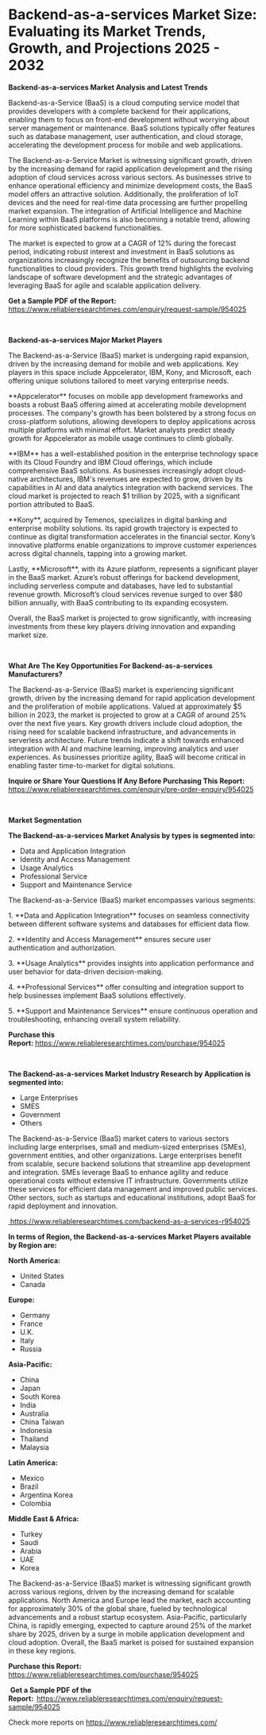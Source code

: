 <p><h1>Backend-as-a-services Market Size: Evaluating its Market Trends, Growth, and Projections 2025 - 2032</h1></p><p><strong>Backend-as-a-services Market Analysis and Latest Trends</strong></p>
<p><p>Backend-as-a-Service (BaaS) is a cloud computing service model that provides developers with a complete backend for their applications, enabling them to focus on front-end development without worrying about server management or maintenance. BaaS solutions typically offer features such as database management, user authentication, and cloud storage, accelerating the development process for mobile and web applications.</p><p>The Backend-as-a-Service Market is witnessing significant growth, driven by the increasing demand for rapid application development and the rising adoption of cloud services across various sectors. As businesses strive to enhance operational efficiency and minimize development costs, the BaaS model offers an attractive solution. Additionally, the proliferation of IoT devices and the need for real-time data processing are further propelling market expansion. The integration of Artificial Intelligence and Machine Learning within BaaS platforms is also becoming a notable trend, allowing for more sophisticated backend functionalities.</p><p>The market is expected to grow at a CAGR of 12% during the forecast period, indicating robust interest and investment in BaaS solutions as organizations increasingly recognize the benefits of outsourcing backend functionalities to cloud providers. This growth trend highlights the evolving landscape of software development and the strategic advantages of leveraging BaaS for agile and scalable application delivery.</p></p>
<p><strong>Get a Sample PDF of the Report:&nbsp;</strong> <a href="https://www.reliableresearchtimes.com/enquiry/request-sample/954025?utm_campaign=3267&utm_medium=2&utm_source=Github&utm_content=ia&utm_term=11032025&utm_id=backend-as-a-services">https://www.reliableresearchtimes.com/enquiry/request-sample/954025</a></p>
<p>&nbsp;</p>
<p><strong>Backend-as-a-services Major Market Players</strong></p>
<p><p>The Backend-as-a-Service (BaaS) market is undergoing rapid expansion, driven by the increasing demand for mobile and web applications. Key players in this space include Appcelerator, IBM, Kony, and Microsoft, each offering unique solutions tailored to meet varying enterprise needs.</p><p>**Appcelerator** focuses on mobile app development frameworks and boasts a robust BaaS offering aimed at accelerating mobile development processes. The company's growth has been bolstered by a strong focus on cross-platform solutions, allowing developers to deploy applications across multiple platforms with minimal effort. Market analysts predict steady growth for Appcelerator as mobile usage continues to climb globally.</p><p>**IBM** has a well-established position in the enterprise technology space with its Cloud Foundry and IBM Cloud offerings, which include comprehensive BaaS solutions. As businesses increasingly adopt cloud-native architectures, IBM's revenues are expected to grow, driven by its capabilities in AI and data analytics integration with backend services. The cloud market is projected to reach $1 trillion by 2025, with a significant portion attributed to BaaS.</p><p>**Kony**, acquired by Temenos, specializes in digital banking and enterprise mobility solutions. Its rapid growth trajectory is expected to continue as digital transformation accelerates in the financial sector. Kony’s innovative platforms enable organizations to improve customer experiences across digital channels, tapping into a growing market.</p><p>Lastly, **Microsoft**, with its Azure platform, represents a significant player in the BaaS market. Azure’s robust offerings for backend development, including serverless compute and databases, have led to substantial revenue growth. Microsoft’s cloud services revenue surged to over $80 billion annually, with BaaS contributing to its expanding ecosystem.</p><p>Overall, the BaaS market is projected to grow significantly, with increasing investments from these key players driving innovation and expanding market size.</p></p>
<p>&nbsp;</p>
<p><strong>What Are The Key Opportunities For Backend-as-a-services Manufacturers?</strong></p>
<p><p>The Backend-as-a-Service (BaaS) market is experiencing significant growth, driven by the increasing demand for rapid application development and the proliferation of mobile applications. Valued at approximately $5 billion in 2023, the market is projected to grow at a CAGR of around 25% over the next five years. Key growth drivers include cloud adoption, the rising need for scalable backend infrastructure, and advancements in serverless architecture. Future trends indicate a shift towards enhanced integration with AI and machine learning, improving analytics and user experiences. As businesses prioritize agility, BaaS will become critical in enabling faster time-to-market for digital solutions.</p></p>
<p><strong>Inquire or Share Your Questions If Any Before Purchasing This Report:</strong> <a href="https://www.reliableresearchtimes.com/enquiry/pre-order-enquiry/954025?utm_campaign=3267&utm_medium=2&utm_source=Github&utm_content=ia&utm_term=11032025&utm_id=backend-as-a-services">https://www.reliableresearchtimes.com/enquiry/pre-order-enquiry/954025</a></p>
<p>&nbsp;</p>
<p><strong>Market Segmentation</strong></p>
<p><strong>The Backend-as-a-services Market Analysis by types is segmented into:</strong></p>
<p><ul><li>Data and Application Integration</li><li>Identity and Access Management</li><li>Usage Analytics</li><li>Professional Service</li><li>Support and Maintenance Service</li></ul></p>
<p><p>The Backend-as-a-Service (BaaS) market encompasses various segments: </p><p>1. **Data and Application Integration** focuses on seamless connectivity between different software systems and databases for efficient data flow. </p><p>   </p><p>2. **Identity and Access Management** ensures secure user authentication and authorization.</p><p>3. **Usage Analytics** provides insights into application performance and user behavior for data-driven decision-making.</p><p>4. **Professional Services** offer consulting and integration support to help businesses implement BaaS solutions effectively.</p><p>5. **Support and Maintenance Services** ensure continuous operation and troubleshooting, enhancing overall system reliability.</p></p>
<p><strong>Purchase this Report:&nbsp;</strong><a href="https://www.reliableresearchtimes.com/purchase/954025?utm_campaign=3267&utm_medium=2&utm_source=Github&utm_content=ia&utm_term=11032025&utm_id=backend-as-a-services">https://www.reliableresearchtimes.com/purchase/954025</a></p>
<p>&nbsp;</p>
<p><strong>The Backend-as-a-services Market Industry Research by Application is segmented into:</strong></p>
<p><ul><li>Large Enterprises</li><li>SMES</li><li>Government</li><li>Others</li></ul></p>
<p><p>The Backend-as-a-Service (BaaS) market caters to various sectors including large enterprises, small and medium-sized enterprises (SMEs), government entities, and other organizations. Large enterprises benefit from scalable, secure backend solutions that streamline app development and integration. SMEs leverage BaaS to enhance agility and reduce operational costs without extensive IT infrastructure. Governments utilize these services for efficient data management and improved public services. Other sectors, such as startups and educational institutions, adopt BaaS for rapid deployment and innovation.</p></p>
<p><a href="https://www.reliableresearchtimes.com/backend-as-a-services-r954025?utm_campaign=3267&utm_medium=2&utm_source=Github&utm_content=ia&utm_term=11032025&utm_id=backend-as-a-services">&nbsp;https://www.reliableresearchtimes.com/backend-as-a-services-r954025</a></p>
<p><strong>In terms of Region, the Backend-as-a-services Market Players available by Region are:</strong></p>
<p>
    <p> <strong> North America: </strong>
        <ul>
            <li>United States</li>
            <li>Canada</li>
        </ul>
        </p> 
    <p> <strong> Europe: </strong>
        <ul>
            <li>Germany</li>
            <li>France</li>
            <li>U.K.</li>
            <li>Italy</li>
            <li>Russia</li>
        </ul>
        </p> 
    <p> <strong> Asia-Pacific: </strong>
        <ul>
            <li>China</li>
            <li>Japan</li>
            <li>South Korea</li>
            <li>India</li>
            <li>Australia</li>
            <li>China Taiwan</li>
            <li>Indonesia</li>
            <li>Thailand</li>
            <li>Malaysia</li>
        </ul>
        </p> 
    <p> <strong> Latin America: </strong>
        <ul>
            <li>Mexico</li>
            <li>Brazil</li>
            <li>Argentina Korea</li>
            <li>Colombia</li>
        </ul>
        </p> 
    <p> <strong> Middle East & Africa: </strong>
        <ul>
            <li>Turkey</li>
            <li>Saudi</li>
            <li>Arabia</li>
            <li>UAE</li>
            <li>Korea</li>
        </ul>
    </p>
    </p>
<p><p>The Backend-as-a-Service (BaaS) market is witnessing significant growth across various regions, driven by the increasing demand for scalable applications. North America and Europe lead the market, each accounting for approximately 30% of the global share, fueled by technological advancements and a robust startup ecosystem. Asia-Pacific, particularly China, is rapidly emerging, expected to capture around 25% of the market share by 2025, driven by a surge in mobile application development and cloud adoption. Overall, the BaaS market is poised for sustained expansion in these key regions.</p></p>
<p><strong>Purchase this Report: </strong><a href="https://www.reliableresearchtimes.com/purchase/954025?utm_campaign=3267&utm_medium=2&utm_source=Github&utm_content=ia&utm_term=11032025&utm_id=backend-as-a-services">https://www.reliableresearchtimes.com/purchase/954025</a></p>
<p>&nbsp;<strong>Get a Sample PDF of the Report:&nbsp;&nbsp;</strong><a href="https://www.reliableresearchtimes.com/enquiry/request-sample/954025?utm_campaign=3267&utm_medium=2&utm_source=Github&utm_content=ia&utm_term=11032025&utm_id=backend-as-a-services">https://www.reliableresearchtimes.com/enquiry/request-sample/954025</a></p>
<p><strong></strong></p>
<p>Check more reports on <a href="https://www.reliableresearchtimes.com/?utm_campaign=3267&utm_medium=2&utm_source=Github&utm_content=ia&utm_term=11032025&utm_id=backend-as-a-services">https://www.reliableresearchtimes.com/</a></p>
